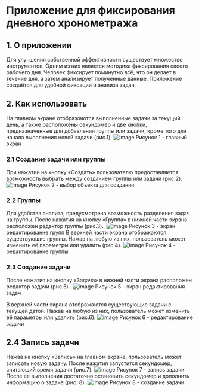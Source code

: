 # Приложение для фиксирования дневного хронометража
## 1. О приложении
Для улучшения собственной эффективности существует множество инструментов. Одним из них является методика фиксирования своего рабочего дня. Человек фиксирует поминутно всё, что он делает в течение дня, а затем анализирует полученные данные. Приложение создаётся для удобной фиксации и анализа задач.
## 2. Как использовать
На главном экране отображаются выполненные задачи за текущий день, а также расположены секундомер и две кнопки, предназначенные для добавления группы или задачи, кроме того для начала выполнения новой задачи (рис.1).
![image](https://github.com/user-attachments/assets/1e493b4d-14fe-4037-ba93-f1221c1917c9)
Рисунок 1 - главный экран

### 2.1 Создание задачи или группы
При нажатии на кнопку «Создать» пользователю предоставляется возможность выбрать между созданием группы или задачи (рис.2).
![image](https://github.com/user-attachments/assets/77752dfb-f261-4d63-920f-814b4249ba5c)
Рисунок 2 - выбор объекта для создания

### 2.2 Группы
Для удобства анализа, предусмотрена возможность разделения задач на группы. После нажатия на кнопку «Группа» в нижней части экрана расположен редактор группы (рис.3). 
![image](https://github.com/user-attachments/assets/1c15af12-8248-4321-b03b-91dfb82e8fc1)
Рисунок 3 - экран редактирование групп
В верхней части экрана отображаются существующие группы. Нажав на любую из них, пользователь может изменить её параметры или удалить (рис.4).
![image](https://github.com/user-attachments/assets/9cd95c2a-dae4-4e8a-a7d5-fdb23c25c4bd)
Рисунок 4 - редактирование группы

### 2.3 Создание задачи
После нажатия на кнопку «Задача» в нижней части экрана расположен редактор задачи (рис.5). 
![image](https://github.com/user-attachments/assets/032fc8be-f506-4ec6-8efc-7db011e370f2)
Рисунок 5 - экран редактирования задач

В верхней части экрана отображаются существующие задачи с текущей датой. Нажав на любую из них, пользователь может изменить её параметры или удалить (рис.6).
![image](https://github.com/user-attachments/assets/38384949-d5ff-4f15-9cf1-920032a679b7)
Рисунок 6 - редактирование задачи

## 2.4 Запись задачи
Нажав на кнопку «Запись» на главном экране, пользователь может записать новую задачу. После нажатия запустится секундомер, считающий время задачи (рис.7).
![image](https://github.com/user-attachments/assets/b8335e5a-3d0d-465b-bb20-02e7e42b0532)
Рисунок 7 - запись задачи
После ее выполнения достаточно остановить секундомер и дополнить информацию о задаче (рис. 8).
![image](https://github.com/user-attachments/assets/25cea2a1-4e64-43d5-a7ab-c559f5b1737d)
Рисунок 8 - создание задачи
